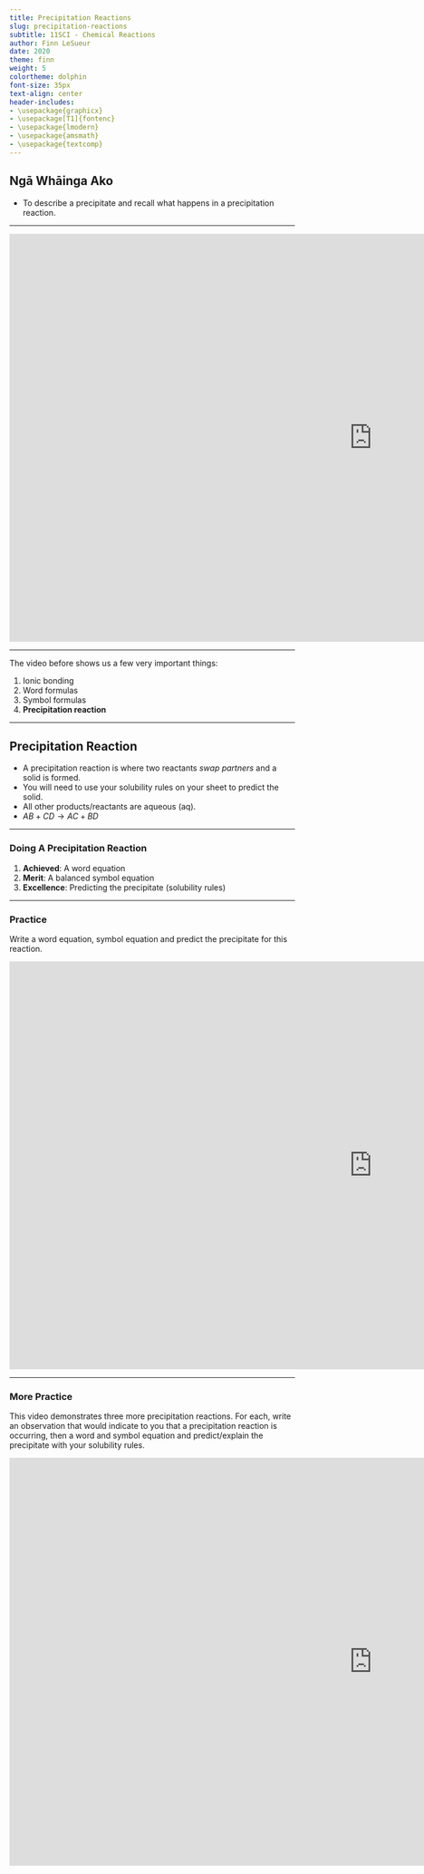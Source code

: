 ```yaml
---
title: Precipitation Reactions
slug: precipitation-reactions
subtitle: 11SCI - Chemical Reactions
author: Finn LeSueur
date: 2020
theme: finn
weight: 5
colortheme: dolphin
font-size: 35px
text-align: center
header-includes:
- \usepackage{graphicx}
- \usepackage[T1]{fontenc}
- \usepackage{lmodern}
- \usepackage{amsmath}
- \usepackage{textcomp}
---
```


## Ngā Whāinga Ako

- To describe a precipitate and recall what happens in a precipitation reaction.

---

<iframe width="1280" height="720" src="https://www.youtube.com/embed/fi6iU4OJakQ" frameborder="0" allow="accelerometer; autoplay; encrypted-media; gyroscope; picture-in-picture" allowfullscreen></iframe>

---

The video before shows us a few very important things:

1. Ionic bonding
2. Word formulas
3. Symbol formulas
4. __Precipitation reaction__

---

## Precipitation Reaction

- A precipitation reaction is where two reactants _swap partners_ and a solid is formed.
- You will need to use your solubility rules on your sheet to predict the solid.
- All other products/reactants are aqueous (aq).
- $AB + CD \longrightarrow AC + BD$

---

### Doing A Precipitation Reaction

1. __Achieved__: A word equation
2. __Merit__: A balanced symbol equation
3. __Excellence__: Predicting the precipitate (solubility rules)

---

### Practice

Write a word equation, symbol equation and predict the precipitate for this reaction.

<iframe width="1280" height="720" src="https://www.youtube.com/embed/73dw6w0zNXA" frameborder="0" allow="accelerometer; autoplay; encrypted-media; gyroscope; picture-in-picture" allowfullscreen></iframe>

---

### More Practice

This video demonstrates three more precipitation reactions. For each, write an observation that would indicate to you that a precipitation reaction is occurring, then a word and symbol equation and predict/explain the precipitate with your solubility rules.

<iframe width="1280" height="720" src="https://www.youtube.com/embed/HSlQGFNstg0" frameborder="0" allow="accelerometer; autoplay; encrypted-media; gyroscope; picture-in-picture" allowfullscreen></iframe>
